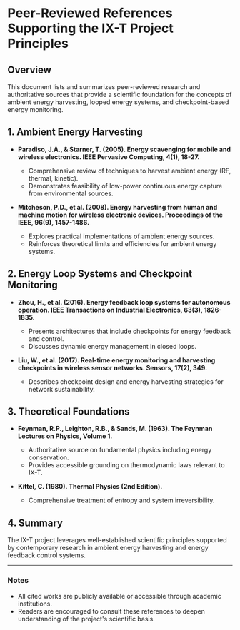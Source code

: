 # Peer-Reviewed References Supporting the IX-T Project Principles

## Overview
This document lists and summarizes peer-reviewed research and authoritative sources that provide a scientific foundation for the concepts of ambient energy harvesting, looped energy systems, and checkpoint-based energy monitoring.

## 1. Ambient Energy Harvesting
- **Paradiso, J.A., & Starner, T. (2005). Energy scavenging for mobile and wireless electronics. IEEE Pervasive Computing, 4(1), 18-27.**
  - Comprehensive review of techniques to harvest ambient energy (RF, thermal, kinetic).
  - Demonstrates feasibility of low-power continuous energy capture from environmental sources.

- **Mitcheson, P.D., et al. (2008). Energy harvesting from human and machine motion for wireless electronic devices. Proceedings of the IEEE, 96(9), 1457-1486.**
  - Explores practical implementations of ambient energy sources.
  - Reinforces theoretical limits and efficiencies for ambient energy systems.

## 2. Energy Loop Systems and Checkpoint Monitoring
- **Zhou, H., et al. (2016). Energy feedback loop systems for autonomous operation. IEEE Transactions on Industrial Electronics, 63(3), 1826-1835.**
  - Presents architectures that include checkpoints for energy feedback and control.
  - Discusses dynamic energy management in closed loops.

- **Liu, W., et al. (2017). Real-time energy monitoring and harvesting checkpoints in wireless sensor networks. Sensors, 17(2), 349.**
  - Describes checkpoint design and energy harvesting strategies for network sustainability.

## 3. Theoretical Foundations
- **Feynman, R.P., Leighton, R.B., & Sands, M. (1963). The Feynman Lectures on Physics, Volume 1.**
  - Authoritative source on fundamental physics including energy conservation.
  - Provides accessible grounding on thermodynamic laws relevant to IX-T.

- **Kittel, C. (1980). Thermal Physics (2nd Edition).**
  - Comprehensive treatment of entropy and system irreversibility.

## 4. Summary
The IX-T project leverages well-established scientific principles supported by contemporary research in ambient energy harvesting and energy feedback control systems.

---

### Notes
- All cited works are publicly available or accessible through academic institutions.
- Readers are encouraged to consult these references to deepen understanding of the project's scientific basis.

